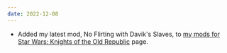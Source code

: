 ```yaml
---
date: 2022-12-08
---
```


* Added my latest mod, No Flirting with Davik's Slaves, to [my mods for Star Wars: Knights of the Old Republic](/projects/videogamemods/kotor1) page.
